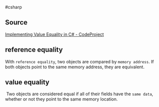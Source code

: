 #csharp 

## Source
[Implementing Value Equality in C# - CodeProject](https://www.codeproject.com/Articles/5251448/Implementing-Value-Equality-in-Csharp)

## reference equality
With `reference equality`, two objects are compared by `memory address`. If both objects point to the same memory address, they are equivalent.
## value equality
 Two objects are considered equal if all of their fields have the `same data`, whether or not they point to the same memory location.
